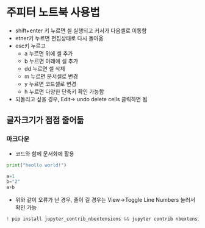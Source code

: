 # 주피터 노트북 사용법
* shift+enter 키 누르면 셀 실행되고 커서가 다음셀로 이동함
* etner키 누르면 편집상태로 다시 돌아옮
* esc키 누르고 
    * a 누르면 위에 셀 추가
    * b 누르면 아래에 셀 추가
    * dd 누르면 셀 삭제
    * m 누르면 문서셀로 변경
    * y 누르면 코드셀로 변경
    * h 누르면 다양한 단축키 확인 가능함
* 되돌리고 싶을 경우, Edit-> undo delete cells 클릭하면 됨
## 글자크기가 점점 줄어듦
### 마크다운
* 코드와 함께 문서화에 활용



```python
print("heollo world!")
```


```python
a=1
b="2"
a+b
```

* 위와 같이 오류가 난 경우, 줄이 길 경우는 View->Toggle Line Numbers 눌러서 확인 가능


```python
! pip install jupyter_contrib_nbextensions && jupyter contrib nbextension install
```


```python

```


```python

```
